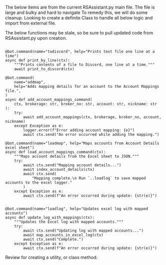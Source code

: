 The below items are from the current RSAssistant.py main file.
The file is large and bulky and hard to navigate
To remedy this, we will do some cleanup.
Looking to create a definite Class to handle all below logic and import from external file.

The below functions may be stale, so be sure to pull updated code from RSAssistant.py upon creation.

```

@bot.command(name="todiscord", help="Prints text file one line at a time")
async def print_by_line(ctx):
    """Prints contents of a file to Discord, one line at a time."""
    await print_to_discord(ctx)

@bot.command(
    name="addmap",
    help="Adds mapping details for an account to the Account Mappings file.",
)
async def add_account_mappings_command(
    ctx, brokerage: str, broker_no: str, account: str, nickname: str
):
    try:
        await add_account_mappings(ctx, brokerage, broker_no, account, nickname)
    except Exception as e:
        logger.error(f"Error adding account mapping: {e}")
        await ctx.send("An error occurred while adding the mapping.")

@bot.command(name="loadmap", help="Maps accounts from Account Details excel sheet")
async def load_account_mappings_command(ctx):
    """Maps account details from the Excel sheet to JSON."""
    try:
        await ctx.send("Mapping account details...")
        await index_account_details(ctx)
        await ctx.send(
            "Mapping complete.\n Run `..loadlog` to save mapped accounts to the excel logger."
        )
    except Exception as e:
        await ctx.send(f"An error occurred during update: {str(e)}")


@bot.command(name="loadlog", help="Updates excel log with mapped accounts")
async def update_log_with_mappings(ctx):
    """Updates the Excel log with mapped accounts."""
    try:
        await ctx.send("Updating log with mapped accounts...")
        await map_accounts_in_excel_log(ctx)
        await ctx.send("Complete.")
    except Exception as e:
        await ctx.send(f"An error occurred during update: {str(e)}")

```

Review for creating a utility, or class method.
